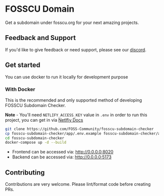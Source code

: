 # FOSSCU Domain

Get a subdomain under fosscu.org for your next amazing projects.

## Feedback and Support

If you'd like to give feedback or need support, please see our [discord](https://discord.com/invite/hJ2utJX2j5).

## Get started

You can use docker to run it locally for development purpose

### With Docker

This is the recommended and only supported method of developing FOSSCU Subdomain Checker.

**Note** - You'll need `NETLIFY_ACCESS_KEY` value in `.env` in order to run this project, you can get in via [Netlfiy Docs](https://docs.netlify.com/api/get-started/)

```bash
git clone https://github.com/FOSS-Community/fosscu-subdomain-checker
cp fosscu-subdomain-checker/app/.env.example fosscu-subdomain-checker/app/.env
cd fosscu-subdomain-checker
docker-compose up -d --build
```

* Frontend can be accessed via: <http://0.0.0.0:8020>
* Backend can be accessed via: <http://0.0.0.0:5173>



## Contributing

Contributions are very welcome. Please lint/format code before creating PRs.

